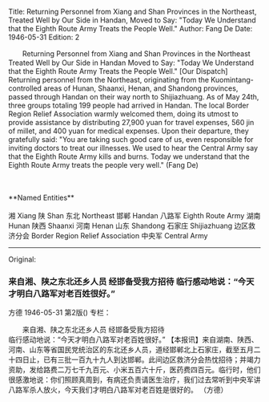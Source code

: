 Title: Returning Personnel from Xiang and Shan Provinces in the Northeast, Treated Well by Our Side in Handan, Moved to Say: "Today We Understand that the Eighth Route Army Treats the People Well."
Author: Fang De
Date: 1946-05-31
Edition: 2

　　Returning Personnel from Xiang and Shan Provinces in the Northeast
    Treated Well by Our Side in Handan
    Moved to Say: "Today We Understand that the Eighth Route Army Treats the People Well."
    [Our Dispatch] Returning personnel from the Northeast, originating from the Kuomintang-controlled areas of Hunan, Shaanxi, Henan, and Shandong provinces, passed through Handan on their way north to Shijiazhuang. As of May 24th, three groups totaling 199 people had arrived in Handan. The local Border Region Relief Association warmly welcomed them, doing its utmost to provide assistance by distributing 27,900 yuan for travel expenses, 560 jin of millet, and 400 yuan for medical expenses. Upon their departure, they gratefully said: "You are taking such good care of us, even responsible for inviting doctors to treat our illnesses. We used to hear the Central Army say that the Eighth Route Army kills and burns. Today we understand that the Eighth Route Army treats the people very well."
    (Fang De)

<br>
<br>
**Named Entities**

<br>
<br>
湘	Xiang
陕	Shan
东北	Northeast
邯郸	Handan
八路军	Eighth Route Army
湖南	Hunan
陕西	Shaanxi
河南	Henan
山东	Shandong
石家庄	Shijiazhuang
边区救济分会	Border Region Relief Association
中央军	Central Army



<hr /> 

Original: 


### 来自湘、陕之东北还乡人员   经邯备受我方招待  临行感动地说：“今天才明白八路军对老百姓很好。”
方德
1946-05-31
第2版()
专栏：

　　来自湘、陕之东北还乡人员
    经邯备受我方招待     
    临行感动地说：“今天才明白八路军对老百姓很好。”
    【本报讯】来自湖南、陕西、河南、山东等省国民党统治区的东北还乡人员，道经邯郸北上石家庄，截至五月二十四日止，已有三批一百九十九人到达邯郸。此间边区救济分会热忱招待；并竭力资助，发给路费二万七千九百元、小米五百六十斤，医药费四百元。临行时，他们很感激地说：你们照顾真周到，有病还负责请医生治疗，我们过去常听到中央军讲八路军杀人放火，今天我们才明白八路军对老百姓是很好的。
    （方德）
